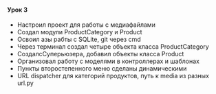 #### Урок 3
- Настроил проект для работы с медиафайлами
- Создал модули ProductCategory и Product
- Освоил азы рабты с SQLite, git через cmd
- Через терминал создал четыре объекта класса ProductCategory
- СоздалсСуперьюзера, добавил объекты класса Product
- Организовал работу с моделями в контроллерах и шаблонах
- Пункты второстепенного меню сделаны динамическими
- URL dispatcher для категорий продуктов, путь к media из разных url.py
